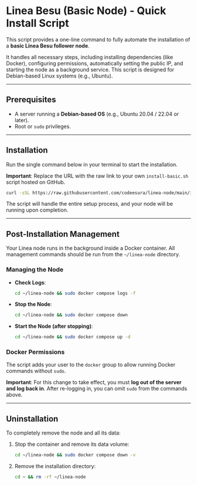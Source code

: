 # Linea Besu (Basic Node) - Quick Install Script

This script provides a one-line command to fully automate the installation of a **basic Linea Besu follower node**.

It handles all necessary steps, including installing dependencies (like Docker), configuring permissions, automatically setting the public IP, and starting the node as a background service. This script is designed for Debian-based Linux systems (e.g., Ubuntu).

---

## Prerequisites

-   A server running a **Debian-based OS** (e.g., Ubuntu 20.04 / 22.04 or later).
-   Root or `sudo` privileges.

---

## Installation

Run the single command below in your terminal to start the installation.

**Important**: Replace the URL with the raw link to your own `install-basic.sh` script hosted on GitHub.

```bash
curl -sSL https://raw.githubusercontent.com/codeesura/linea-node/main/install-basic.sh | bash
```

The script will handle the entire setup process, and your node will be running upon completion.

---

## Post-Installation Management

Your Linea node runs in the background inside a Docker container. All management commands should be run from the `~/linea-node` directory.

### Managing the Node

-   **Check Logs**:
    ```bash
    cd ~/linea-node && sudo docker compose logs -f
    ```

-   **Stop the Node**:

    ```bash
    cd ~/linea-node && sudo docker compose down
    ```
    
-   **Start the Node (after stopping)**:

    ```bash
    cd ~/linea-node && sudo docker compose up -d
    ```
    
### Docker Permissions

The script adds your user to the `docker` group to allow running Docker commands without `sudo`.

**Important**: For this change to take effect, you must **log out of the server and log back in**. After re-logging in, you can omit `sudo` from the commands above.

---

## Uninstallation

To completely remove the node and all its data:

1.  Stop the container and remove its data volume:

    ```bash
    cd ~/linea-node && sudo docker compose down -v
    ```
    
3.  Remove the installation directory:

    ```bash
    cd ~ && rm -rf ~/linea-node
    ```
